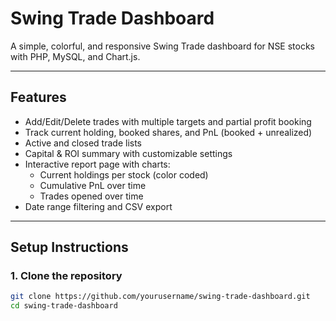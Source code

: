 # Swing Trade Dashboard

A simple, colorful, and responsive Swing Trade dashboard for NSE stocks with PHP, MySQL, and Chart.js.

---

## Features

- Add/Edit/Delete trades with multiple targets and partial profit booking
- Track current holding, booked shares, and PnL (booked + unrealized)
- Active and closed trade lists
- Capital & ROI summary with customizable settings
- Interactive report page with charts:
  - Current holdings per stock (color coded)
  - Cumulative PnL over time
  - Trades opened over time
- Date range filtering and CSV export

---

## Setup Instructions

### 1. Clone the repository

```bash
git clone https://github.com/yourusername/swing-trade-dashboard.git
cd swing-trade-dashboard
